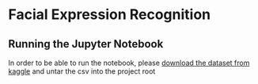 # Facial Expression Recognition
## Running the Jupyter Notebook
In order to be able to run the notebook, please [download the dataset from kaggle](https://www.kaggle.com/c/challenges-in-representation-learning-facial-expression-recognition-challenge/data)
and untar the csv into the project root


